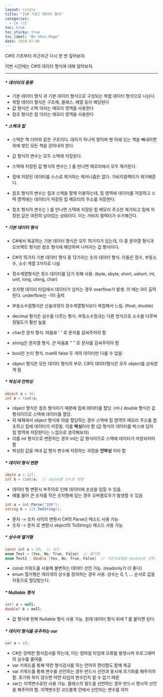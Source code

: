 ```yaml
---
layout: single
title: "[C# 기초] 데이터 형식"
categories:
  - C# 기초
toc: true
toc_sticky: true
toc_label: "On this Page"
date: 2020-07-06
---
```




C#의 기초부터 차근차근 다시 한 번 짚어보자.  

이번 시간에는 C#의 데이터 형식에 대해 알아보자.

-----

##### * 데이터의 종류

- 기본 데이터 형식 과 기본 데이터 형식으로 구성되는 복합 데이터 형식으로 나뉜다.
- 복합 데이터 형식은 구조체, 클래스, 배열 등이 해당된다
- 값 형식은 스택 이라는 메모리 영역을 사용한다
- 참조 형식은 힙 이라는 메모리 영역을 사용한다



##### * 스택과 힙

- 스택은 책 더미와 같은 구조이다.  데이가 하나씩 쌓이며 맨 아래 있는 책을 빼내려면 위에 쌓인 모든 책을 걷어내야 한다.  
- 값 형식의 변수는 모두 스택에 저장된다.  
- 스택에 저장된 값 형식의 변수는 } 를 만나면 메모리에서 모두 제거된다.

- 힙에 저장된 데이터를 스스로 제거하는 메커니즘은 없다.  가비지컬렉터가 제거해준다.
- 참조 형식의 변수는 힙과 스택을 함께 이용하는데, 힙 영역에 데이터를 저장하고 스택 영역에는 데이터가 저장된 힙 메모리의 주소를 저장한다.
- 참조 형식의 변수는 } 를 만나면 스택에 저장된 힙 메모리 주소만 제거되고 힙에 저장된 값은 여전히 남아있는 상태이다.  이는 가비지 컬렉터가 수거해간다.



##### * 기본 데이터 형식

- C#에서 제공하는 기본 데이터 형식은 모두 15가지가 있는데, 이 중 문자열 형식과 오브젝트 형식만 참조 형식에 해당하며 나머지는 값 형식이다.
- C#의 15가지 기본 데이터 형식 중 12가지는 숫자 데이터 형식.  이들은 정수, 부동소수, 소수 계열 3가지로 나뉨
- 정수계열형식은 정수 데이터를 담기 위해 사용. (byte, sbyte, short, ushort, int, unit, long, ulong, char)

- 숫자형 데이터 타입에서 데이터가 넘치는 경우 overflow가 발생.  이 때는 0이 출력된다.  underflow는 -1이 출력
- 부동소수점형식은 산술과정이 정수계열형식보다 복잡해서 느림.  (float, double)
- decimal 형식은 실수를 다루는 형식.  부동소수점과는 다른 방식으로 소수를 다루며 정밀도가 훨씬 높음
- char은 문자 형식. 따옴표 ' ' 로 문자를 감싸주어야 함
- string은 문자열 형식.  큰 따옴표 " " 로 문자를 감싸주어야 함
- bool은 논리 형식.  true와 false 두 개의 데이터만 다룰 수 있음
- object 형식은 모든 데이터 형식의 부모.  C#의 데이터형식은 모두 object를 상속받게 됨



##### * 박싱과 언박싱

```c#
object a = 10;
int b = (int)a;
```

- object 형식은 참조 형식이기 때문에 힙에 데이터를 할당.  int나 double 형식은 값 형식이므로 스택에 데이터를 할당.
- 위 예제에서 object 형식에 10을 할당하는 경우 스택에 힙 영역의 메모리 주소를 참조하고 힙에 데이터가 저장됨.  이를 **박싱**이라 함 (값 형식의 데이터를 박스에 담아 힙 영역에 저장한다는 느낌으로 생각해보자)
- 이를 int 형식으로 변환하는 경우 int는 값 형식이므로 스택에 데이터가 저장되어야 함
- 박싱된 값을 꺼내 값 형식 변수에 저장하는 과정을 **언박싱** 이라 함



##### * 데이터 형식 변환

```c#
sbyte a = 127;
int b = (int)a;  // sbyte를 int로 변환
```

- 데이터 형 변환시 부주의로 인해 데이터에 손상을 입힐 수 있음.  
- 예를 들어 큰 숫자를 작은 숫자형에 담는 경우 오버플로우가 발생할 수 있음

```c#
int a = int.Parse("100");
string b = 123.ToString();
```

- 문자 -> 숫자 사이의 변환시 C#의 Parse() 메소드 사용 가능
- 숫자 -> 문자 로 변환시 object의 ToString() 메소드 사용 가능



##### * 상수와 열거형

```c#
const int a = 10;  // 상수
enum Test = {Yes, No, True, False}  // 열거형
enum Test2 : double {Yes, No, True, False}  // 기반자료형을 double로 선언. 기본값은 int 
```

- const 키워드를 사용해 불변하는 데이터 선언 가능. (readonly가 더 좋다)
- enum 열거형은 여러개의 상수를 정의하는 경우 사용.  상수는 0, 1, ... 순서로 값을 자동으로 할당받는다.



##### * Nullable 형식

```c#
int? a = null;
double? b = null;
```

- 값 형식에 한해 Nullable 형식 사용 가능.  원래 데이터 형식 뒤에 ? 를 붙이면 된다.



##### * 데이터 형식을 유추하는 var

```c#
var a = 10;
```

- C#은 강력한 형식검사를 하는데, 이는 컴파일 타임에  오류를 발생시켜 프로그래머의 실수를 줄여줌
- var 키워드를 통해 약한 형식검사를 하는 언어의 편리함도 함께 제공
- var 키워드를 통해 변수를 선언하는 경우 반드시 선언과 동시에 초기화를 해주어야 함.  초기화 하지 않으면 어떤 타입의 변수인지 알 수 없기 때문
- var는 지역변수로만 사용 가능.  클래스의 필드를 선언하는 경우 반드시 명시적 선언을 해주어야 함.  지역변수란 코드블록 안에서 선언되는 변수를 의미












